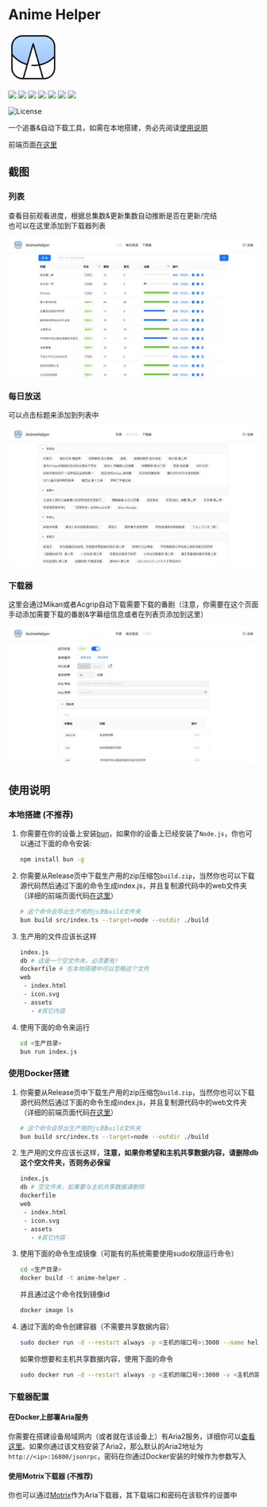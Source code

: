 # Anime Helper

<img src="assets/icon.svg" width=100></img>

![](https://img.shields.io/badge/ElysiaJS-1.1.5-white?)
![](https://img.shields.io/badge/bun-1.1.26-yellow)
![](https://img.shields.io/badge/axios-1.7.7-blue)
![](https://img.shields.io/badge/cheerio-1.0.0-purple)
![](https://img.shields.io/badge/crypto_js-4.2.0-pink)
![](https://img.shields.io/badge/lowdb-7.0.1-red)
![](https://img.shields.io/badge/xml2js-0.6.2-orange)

![License](https://img.shields.io/badge/License-MIT-dark_green)

一个追番&自动下载工具，如需在本地搭建，务必先阅读[使用说明](#使用说明)

前端页面[在这里](https://github.com/Zhoucheng133/Anime-Helper-Web)

## 截图

### 列表

查看目前观看进度，根据总集数&更新集数自动推断是否在更新/完结  
也可以在这里添加到下载器列表

![列表](assets/list.png)

### 每日放送

可以点击标题来添加到列表中

![每日放送](assets/calendar.png)

### 下载器

这里会通过Mikan或者Acgrip自动下载需要下载的番剧（注意，你需要在这个页面手动添加需要下载的番剧&字幕组信息或者在列表页添加到这里）

![下载器](assets/downloader.png)

## 使用说明

### 本地搭建 (不推荐)

1. 你需要在你的设备上安装[bun](https://bun.sh/)，如果你的设备上已经安装了`Node.js`，你也可以通过下面的命令安装:
    ```bash
    npm install bun -g
    ```
2. 你需要从Release页中下载生产用的zip压缩包`build.zip`，当然你也可以下载源代码然后通过下面的命令生成index.js，并且复制源代码中的web文件夹（详细的前端页面代码[在这里](https://github.com/Zhoucheng133/Anime-Helper-Web)）
   ```bash
   # 这个命令会导出生产用的js到build文件夹
   bun build src/index.ts --target=node --outdir ./build
   ```
3. 生产用的文件应该长这样
   ```bash
   index.js
   db # 这是一个空文件夹，必须要有!
   dockerfile # 在本地搭建中可以忽略这个文件
   web
    - index.html
    - icon.svg
    - assets
      - #其它内容
   ```
4. 使用下面的命令来运行
   ```bash
   cd <生产目录>
   bun run index.js
   ```

### 使用Docker搭建

1. 你需要从Release页中下载生产用的zip压缩包`build.zip`，当然你也可以下载源代码然后通过下面的命令生成index.js，并且复制源代码中的web文件夹（详细的前端页面代码[在这里](https://github.com/Zhoucheng133/Anime-Helper-Web)）
   ```bash
   # 这个命令会导出生产用的js到build文件夹
   bun build src/index.ts --target=node --outdir ./build
   ```
2. 生产用的文件应该长这样，**注意，如果你希望和主机共享数据内容，请删除db这个空文件夹，否则务必保留**
   ```bash
   index.js
   db # 空文件夹，如果要与主机共享数据请删除
   dockerfile
   web
    - index.html
    - icon.svg
    - assets
      - #其它内容
   ```
3. 使用下面的命令生成镜像（可能有的系统需要使用sudo权限运行命令）
   ```bash
   cd <生产目录>
   docker build -t anime-helper .
   ```
   并且通过这个命令找到镜像id
   ```bash
   docker image ls
   ```
4. 通过下面的命令创建容器（不需要共享数据内容）
   ```bash
   sudo docker run -d --restart always -p <主机的端口号>:3000 --name helper <镜像id>
   ```
   如果你想要和主机共享数据内容，使用下面的命令
   ```bash
   sudo docker run -d --restart always -p <主机的端口号>:3000 -v <主机的路径>:/app/db --name helper <镜像id>
   ```

### 下载器配置

#### 在Docker上部署Aria服务

你需要在搭建设备局域网内（或者就在该设备上）有Aria2服务，详细你可以[查看这里](https://github.com/P3TERX/Aria2-Pro-Docker)。如果你通过该文档安装了Aria2，那么默认的Aria2地址为`http://<ip>:16800/jsonrpc`，密码在你通过Docker安装的时候作为参数写入

#### 使用Motrix下载器 (不推荐)
你也可以通过[Motrix](https://motrix.app/zh-CN)作为Aria下载器，其下载端口和密码在该软件的设置中